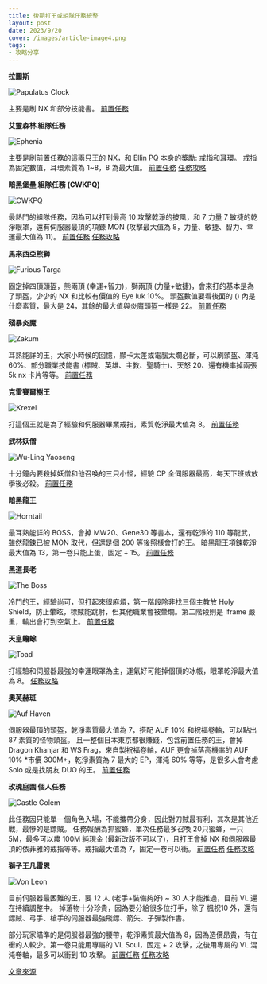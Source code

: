 ```yaml
---
title: 後期打王或組隊任務統整
layout: post
date: 2023/9/20
cover: /images/article-image4.png
tags:
- 攻略分享
---
```


**拉圖斯**
<div class="figure mb-0">
    <img src="http://www.gametsg.com/maplestory/icon_npc/32795a54041a57532112c5829581af17.png" loading="lazy" class="figure-img" alt="Papulatus Clock">
</div>

主要是刷 NX 和部分技能書。
[前置任務](https://mapleroyals.net/quest/papulatus)

**艾靈森林 組隊任務**
<div class="figure mb-0">
    <img src="https://sea.hidden-street.net/sites/sea.hidden-street.net/files/monsters/Ephenia.JPG" loading="lazy" class="figure-img" alt="Ephenia">
</div>

主要是刷前置任務的這兩只王的 NX，和 Ellin PQ 本身的獎勵: 戒指和耳環。
戒指為固定數值，耳環素質為 1~8，8 為最大值。
[前置任務](https://royals.ms/forum/threads/in-depth-ellin-forest-questline.184196/)
[任務攻略](https://royals.ms/forum/threads/ellin-forest-party-quest-guide-epq.185329/)


**暗黑堡壘 組隊任務 (CWKPQ)**
<div class="figure mb-0">
    <img src="http://www.gametsg.com/maplestory/icon_npc/a4fc8c7d5fa90517a6d8e978252d3602.png" loading="lazy" class="figure-img" alt="CWKPQ">
</div>

最熱門的組隊任務，因為可以打到最高 10 攻擊乾淨的披風，和 7 力量 7 敏捷的乾淨眼罩，還有伺服器最頂的項鍊 MON (攻擊最大值為 8，力量、敏捷、智力、幸運最大值為 11)。
[前置任務](https://royals.ms/forum/threads/crimsonwood-pq-exchange-quest-guide.91318/)
[任務攻略](https://youtu.be/-R6YcfIL5U8?si=IKNsFHOisPOEgRaa)

**馬來西亞熊獅**
<div class="figure mb-0">
    <img src="http://www.gametsg.com/maplestory/icon_npc/0f3be8c98aa5a40069709e77ad301fd9.png" loading="lazy" class="figure-img" alt="Furious Targa">
</div>

固定掉四頂頭盔，熊兩頂 (幸運+智力)，獅兩頂 (力量+敏捷)，會來打的基本是為了頭盔，少少的 NX 和比較有價值的 Eye luk 10%。
頭盔數值要看後面的 () 內是什麼素質，最大是 24，其餘的最大值與炎魔頭盔一樣是 22。
[前置任務](https://youtu.be/HpAj1JX1PkQ?si=fZ1QZspuaT-yMJc2)

**殘暴炎魔**
<div class="figure mb-0">
    <img src="https://sea.hidden-street.net/sites/sea.hidden-street.net/files/imagecache/monster/monsters/monsters169.gif" loading="lazy" class="figure-img" alt="Zakum">
</div>

耳熟能詳的王，大家小時候的回憶，顯卡太差或電腦太爛必斷，可以刷頭盔、渾沌 60%、部分職業技能書 (標賊、英雄、主教、聖騎士)、天怒 20、還有機率掉兩張 5k nx 卡片等等。
[前置任務](https://mapleroyals.net/quest/zakum)

**克雷賽爾樹王**
<div class="figure mb-0">
    <img src="http://www.mapleroyals.net/wp-content/uploads/2015/04/2026058-300x234.gif" loading="lazy" class="figure-img" alt="Krexel">
</div>

打這個王就是為了經驗和伺服器畢業戒指，素質乾淨最大值為 8。
[前置任務](https://mapleroyals.net/quest/defeat-krexel)

**武林妖僧**
<div class="figure mb-0">
    <img src="http://www.gametsg.com/maplestory/icon_npc/a25905507f29510602aca8aced6012bd.png" loading="lazy" class="figure-img" alt="Wu-Ling Yaoseng">
</div>

十分鐘內要殺掉妖僧和他召喚的三只小怪，經驗 CP 全伺服器最高，每天下班或放學後必殺。
[前置任務](https://royals.ms/forum/threads/wulin-yaoseng-pre-quests-guide.125187/)

**暗黑龍王**
<div class="figure mb-0">
    <img src="https://sea.hidden-street.net/sites/sea.hidden-street.net/files/imagecache/monster/monsters/chaos-horntails-head-a.png" loading="lazy" class="figure-img" alt="Horntail">
</div>

最耳熟能詳的 BOSS，會掉 MW20、Gene30 等書本，還有乾淨的 110 等龍武，雖然龍鍊已被 MON 取代，但還是個 200 等後照樣會打的王。
暗黑龍王項鍊乾淨最大值為 13，第一卷只能上蛋，固定 + 15。
[前置任務](https://mapleroyals.net/quest/ht-run)

**黑道長老**
<div class="figure mb-0">
    <img src="http://www.gametsg.com/maplestory/icon_npc/6a18b6ca4028d36944e6378b21c13168.png" loading="lazy" class="figure-img" alt="The Boss">
</div>

冷門的王，經驗尚可，但打起來很麻煩，第一階段除非找三個主教放 Holy Shield，防止暈眩，標賊能跳射，但其他職業會被暈爛。第二階段則是 Iframe 嚴重，輸出會打到空氣上。
[前置任務](https://youtu.be/PkazUlh0_F0?si=nOlsmFoS63hykL-h)

**天皇蟾蜍**
<div class="figure mb-0">
    <img src="http://www.gametsg.com/maplestory/icon_npc/2f83ef810669198abea8ac246c843767.png" loading="lazy" class="figure-img" alt="Toad">
</div>

打經驗和伺服器最強的幸運眼罩為主，運氣好可能掉個頂的冰帳，眼罩乾淨最大值為 8。
[任務攻略](https://mapleroyals.net/quest/天皇蟾蜍)

**奧芙赫斑**
<div class="figure mb-0">
    <img src="https://sea.hidden-street.net/sites/sea.hidden-street.net/files/imagecache/monster/monsters/auf-haven.png" loading="lazy" class="figure-img" alt="Auf Haven">
</div>

伺服器最頂的頭盔，乾淨素質最大值為 7，搭配 AUF 10% 和祝福卷軸，可以點出 87 素質的怪物頭盔。
且一整個日本東京都很賺錢，包含前置任務的王，會掉 Dragon Khanjar 和 WS Frag，來自製祝福卷軸，AUF 更會掉落高機率的 AUF 10% *市價 300M+，乾淨素質為 7 最大的 EP，渾沌 60% 等等，是很多人會考慮 Solo 或是找朋友 DUO 的王。
[前置任務](https://royals.ms/forum/threads/guide-to-neo-tokyo.146864/)

**玫瑰庭園 個人任務**
<div class="figure mb-0">
    <img src="http://www.gametsg.com/maplestory/icon_npc/21e30e8cc7baa554bbb980bdfc2604fa.png" loading="lazy" class="figure-img" alt="Castle Golem">
</div>

此任務因只能單一個角色入場，不能攜帶分身，因此對刀賊最有利，其次是其他近戰，最慘的是鏢賊。
任務報酬為抓蜜蜂，單次任務最多召喚 20只蜜蜂，一只 5M，最多可以農 100M 純現金 (最新改版不可以了)，且打王會掉 NX 和伺服器最頂的依菲雅的戒指等等。戒指最大值為 7，固定一卷可以衝。
[前置任務](https://royals.ms/forum/threads/lhc-lkc-pre-quest-guide.207734/)
[任務攻略](https://mapleroyals.net/62122/62122)

**獅子王凡雷恩**
<div class="figure mb-0">
    <img src="https://sea.hidden-street.net/sites/sea.hidden-street.net/files/imagecache/monster/monsters/Von%20Leon_0.png" loading="lazy" class="figure-img" alt="Von Leon">
</div>

目前伺服器最困難的王，要 12 人 (老手+裝備夠好) ~ 30 人才能推過，目前 VL 還在持續調整中。
掉落物十分珍貴，因為要分給很多位打手，除了 楓祝10 外，還有鏢賊、弓手、槍手的伺服器最強飛鏢、箭矢、子彈製作書。

部分玩家瞄準的是伺服器最強的腰帶，乾淨素質最大值為 8，因為造價昂貴，有在衝的人較少。第一卷只能用專屬的 VL Soul，固定 + 2 攻擊，之後用專屬的 VL 混沌卷軸，最多可以衝到 10 攻擊。
[前置任務](https://royals.ms/forum/threads/lhc-lkc-pre-quest-guide.207734/)
[任務攻略](https://mapleroyals.net/62122/62122)


[文章來源](https://royals.ms/forum/threads/%E6%96%B0%E9%80%B2%E7%8E%A9%E5%AE%B6%E5%BE%8C%E6%9C%9F%E5%BF%85%E7%9C%8B%E7%9A%84%E6%89%93%E7%8E%8B%E6%88%96%E7%B5%84%E9%9A%8A%E4%BB%BB%E5%8B%99%E7%B5%B1%E6%95%B4-2024-%E7%89%88%E6%9C%AC.231275/)